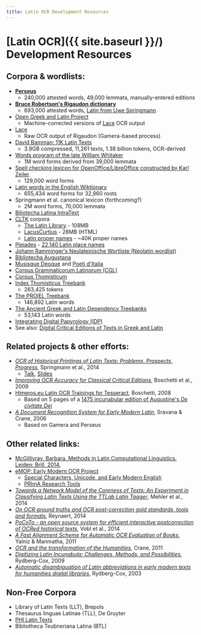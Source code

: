 ```yaml
---
title: Latin OCR Development Resources
---
```


# [Latin OCR]({{ site.baseurl }}/) Development Resources

## Corpora & wordlists:

 * [**Perseus**](http://www.perseus.tufts.edu/hopper/opensource/download)
   * 240,000 attested words, 49,000 lemmata, manually-entered editions
 * [**Bruce Robertson's Rigaudon dictionary**](https://github.com/brobertson/rigaudon/blob/master/Dictionaries/greek_and_latin.txt)
   * 693,000 attested words, [Latin from Uwe Springmann](https://twitter.com/heml/status/537057040351244288)
 * [Open Greek and Latin Project](https://github.com/OpenGreekAndLatin)
   * Machine-corrected versions of [Lace](http://heml.mta.ca/lace) OCR output
 * [Lace](http://heml.mta.ca/lace)
   * Raw OCR output of Rigaudon (Gamera-based process)
 * [David Bamman: 11K Latin Texts](http://www.cs.cmu.edu/~dbamman/latin.html)
   * 3.9GB compressed, 11,261 texts, 1.38 billion tokens, OCR-derived
 * [Words program of the late William Whitaker](http://archives.nd.edu/whitaker/words.htm)
   * 1M word forms derived from 39,000 lemmata
 * [Spell checking lexicon for OpenOffice/LibreOffice constructed by Karl Zeiler](http://extensions.openoffice.org/en/project/latin-spelling-and-hyphenation-dictionaries)
   * 129,000 word forms
 * [Latin words in the English Wiktionary](http://dsh.oxfordjournals.org/content/early/2015/03/29/llc.fqv008)
   * 655,434 word forms for 32,860 roots
 * Springmann et al. canonical lexicon (forthcoming?)
   * 2M word forms, 70,000 lemmata
 * [Biliotecha Latina IntraText](http://www.intratext.com/LATINA/)
 * [CLTK](https://github.com/kylepjohnson/cltk) corpora
   * [The Latin Library](https://github.com/cltk/latin_corpus_latin_library) - 108MB
   * [LacusCurtius](https://github.com/cltk/latin_corpus_lacus_curtius) - 28MB (HTML)
   * [Latin proper names](https://github.com/cltk/latin_proper_names) - ~40K proper names
 * [Pleiades](http://pleiades.stoa.org/) - [22,140 Latin place names](https://github.com/ryanfb/latinocr-lattraining/commit/29b71a03840080e1fc679a8c992001257dcf2a73)
 * [Johann Ramminger's Neulateinische Wortliste (Neolatin wordlist)](http://www.neulatein.de/)
 * [Bibliotecha Augustana](http://www.hs-augsburg.de/~harsch/augustana.html#la)
 * [Musisque Deoque](http://www.mqdq.it/mqdq/home.jsp?lingua=en) and [Poeti d'Italia](http://www.mqdq.it/mqdq/poetiditalia/home.jsp?lingua=en)
 * [Corpus Grammaticorum Latinorum (CGL)](http://kaali.linguist.jussieu.fr/CGL/text.jsp)
 * [Corpus Thomisticum](http://www.corpusthomisticum.org/)
 * [Index Thomisticus Treebank](http://itreebank.marginalia.it/)
   * 263,425 tokens
 * [The PROIEL Treebank](https://github.com/proiel/proiel-treebank)
   * 146,892 Latin words
 * [The Ancient Greek and Latin Dependency Treebanks](http://nlp.perseus.tufts.edu/syntax/treebank/latin.html)
   * 53,143 Latin words
 * [Integrating Digital Papyrology (IDP)](https://github.com/papyri/idp.data)
 * See also: [Digital Critical Editions of Texts in Greek and Latin](https://wiki.digitalclassicist.org/Digital_Critical_Editions_of_Texts_in_Greek_and_Latin)

## Related projects & other efforts:

 * [*OCR of Historical Printings of Latin Texts: Problems, Prospects, Progress*](http://www.cis.uni-muenchen.de/~springmann/papers/2014-04-07-DATeCH2014-Springmann.pdf), Springmann et al., 2014
   * [Talk](http://vimeo.com/99220359), [Slides](http://www.cis.uni-muenchen.de/~springmann/acroases/2014-05-20-Madrid.pdf)
 * [*Improving OCR Accuracy for Classical Critical Editions*](http://link.springer.com/chapter/10.1007/978-3-642-04346-8_17), Boschetti et al., 2009
 * [Himeros.eu Latin OCR Trainings for Tesseract](http://www.himeros.eu/), Boschetti, 2008
   * Based on 5 pages of a [1475 incunabular edition of Augustine's *De civitate Dei*](https://archive.org/details/augustinidecivitatedei00jensuoft)
 * [*A Document Recognition System for Early Modern Latin*](http://dl.tufts.edu/catalog/tufts:PB.001.001.00021), Sravana & Crane, 2006
   * Based on Gamera and Perseus

## Other related links:

 * [McGillivray, Barbara. Methods in Latin Computational Linguistics. Leiden: Brill, 2014.](http://www.worldcat.org/title/methods-in-latin-computational-linguistics/oclc/868040419)
 * [eMOP: Early Modern OCR Project](http://emop.tamu.edu/)
   * [Special Characters, Unicode, and Early Modern English](http://emop.tamu.edu/node/53)
   * [PRImA Research Tools](http://www.primaresearch.org/tools)
 * [*Towards a Network Model of the Coreness of Texts: An Experiment in Classifying Latin Texts Using the TTLab Latin Tagger*](http://link.springer.com/chapter/10.1007/978-3-319-12655-5_5), Mehler et al., 2014
 * [*On OCR ground truths and OCR post-correction gold standards, tools and formats*](http://dl.acm.org/citation.cfm?id=2595216), Reynaert, 2014
 * [*PoCoTo - an open source system for efficient interactive postcorrection of OCRed historical texts*](http://dl.acm.org/citation.cfm?id=2595197), Vobl et al., 2014
 * [*A Fast Alignment Scheme for Automatic OCR Evaluation of Books*](http://dx.doi.org/10.1109/ICDAR.2011.157), Yalniz & Manmatha, 2011
 * [*OCR and the transformation of the Humanities*](https://impactocr.wordpress.com/2011/10/25/keynote-ocr-and-the-transformation-of-the-humanities-2/), Crane, 2011
 * [*Digitizing Latin Incunabula: Challenges, Methods, and Possibilities*](http://digitalhumanities.org/dhq/vol/3/1/000027/000027.html), Rydberg-Cox, 2009
 * [*Automatic disambiguation of Latin abbreviations in early modern texts for humanities digital libraries*](http://dl.acm.org/citation.cfm?id=827207), Rydberg-Cox, 2003

## Non-Free Corpora

 * Library of Latin Texts (LLT), Brepols
 * Thesaurus linguae Latinae (TLL), De Gruyter
 * [PHI Latin Texts](http://latin.packhum.org/)
 * Bibliotheca Teubneriana Latina (BTL)
